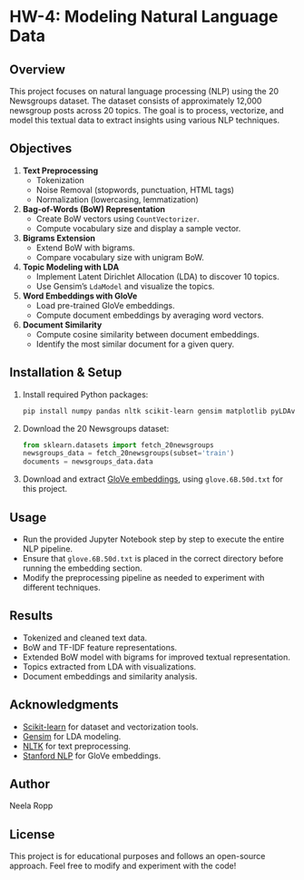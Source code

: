 # HW-4: Modeling Natural Language Data

## Overview
This project focuses on natural language processing (NLP) using the 20 Newsgroups dataset. The dataset consists of approximately 12,000 newsgroup posts across 20 topics. The goal is to process, vectorize, and model this textual data to extract insights using various NLP techniques.

## Objectives
1. **Text Preprocessing**
   - Tokenization
   - Noise Removal (stopwords, punctuation, HTML tags)
   - Normalization (lowercasing, lemmatization)
2. **Bag-of-Words (BoW) Representation**
   - Create BoW vectors using `CountVectorizer`.
   - Compute vocabulary size and display a sample vector.
3. **Bigrams Extension**
   - Extend BoW with bigrams.
   - Compare vocabulary size with unigram BoW.
4. **Topic Modeling with LDA**
   - Implement Latent Dirichlet Allocation (LDA) to discover 10 topics.
   - Use Gensim’s `LdaModel` and visualize the topics.
5. **Word Embeddings with GloVe**
   - Load pre-trained GloVe embeddings.
   - Compute document embeddings by averaging word vectors.
6. **Document Similarity**
   - Compute cosine similarity between document embeddings.
   - Identify the most similar document for a given query.

## Installation & Setup
1. Install required Python packages:
   ```bash
   pip install numpy pandas nltk scikit-learn gensim matplotlib pyLDAvis
   ```
2. Download the 20 Newsgroups dataset:
   ```python
   from sklearn.datasets import fetch_20newsgroups
   newsgroups_data = fetch_20newsgroups(subset='train')
   documents = newsgroups_data.data
   ```
3. Download and extract [GloVe embeddings](https://nlp.stanford.edu/data/glove.6B.zip), using `glove.6B.50d.txt` for this project.

## Usage
- Run the provided Jupyter Notebook step by step to execute the entire NLP pipeline.
- Ensure that `glove.6B.50d.txt` is placed in the correct directory before running the embedding section.
- Modify the preprocessing pipeline as needed to experiment with different techniques.

## Results
- Tokenized and cleaned text data.
- BoW and TF-IDF feature representations.
- Extended BoW model with bigrams for improved textual representation.
- Topics extracted from LDA with visualizations.
- Document embeddings and similarity analysis.

## Acknowledgments
- [Scikit-learn](https://scikit-learn.org/) for dataset and vectorization tools.
- [Gensim](https://radimrehurek.com/gensim/) for LDA modeling.
- [NLTK](https://www.nltk.org/) for text preprocessing.
- [Stanford NLP](https://nlp.stanford.edu/projects/glove/) for GloVe embeddings.

## Author
Neela Ropp

## License
This project is for educational purposes and follows an open-source approach. Feel free to modify and experiment with the code!

